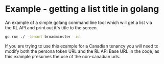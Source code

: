 # Example - getting a list title in golang

An example of a simple golang command line tool which will get a list via the RL API and print out it's title to the screen.

```bash
go run ./ -tenant broadminster -id 
```

If you are trying to use this example for a Canadian tenancy you will need to modify both the persona token URL and the RL API Base URL in the code,
as this example presumes the use of the non-canadian urls.
